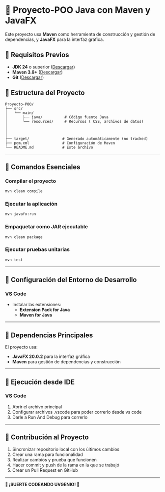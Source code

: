 # 📖 Proyecto-POO Java con Maven y JavaFX

Este proyecto usa **Maven** como herramienta de construcción y gestión de dependencias, y **JavaFX** para la interfaz gráfica.

## 📖 Requisitos Previos

- **JDK 24** o superior ([Descargar](https://www.oracle.com/java/technologies/downloads/))
- **Maven 3.6+** ([Descargar](https://maven.apache.org/download.cgi))
- **Git** ([Descargar](https://git-scm.com/downloads))

## 📖 Estructura del Proyecto

```
Proyecto-POO/
├── src/
│   └── main/
│       ├── java/          # Código fuente Java
│       └── resources/     # Recursos ( CSS, archivos de datos)
│ 
│ 
│
├── target/               # Generado automáticamente (no tracked)
├── pom.xml               # Configuración de Maven
└── README.md             # Este archivo
```

---

## 📖 Comandos Esenciales

### Compilar el proyecto
```bash
mvn clean compile
```

### Ejecutar la aplicación
```bash
mvn javafx:run
```

### Empaquetar como JAR ejecutable
```bash
mvn clean package
```

### Ejecutar pruebas unitarias
```bash
mvn test
```

---

## 📖 Configuración del Entorno de Desarrollo

### VS Code
- Instalar las extensiones:
   - **Extension Pack for Java**
   - **Maven for Java**

---

## 📖 Dependencias Principales

El proyecto usa:
- **JavaFX 20.0.2** para la interfaz gráfica
- **Maven** para gestión de dependencias y construcción

---

## 📖 Ejecución desde IDE

### VS Code
1. Abrir el archivo principal
2. Configurar archivos .vscode para poder correrlo desde vs code
3. Darle a Run And Debug para correrlo

---

## 📖 Contribución al Proyecto

1. Sincronizar repositorio local con los últimos cambios
2. Crear una rama para funcionalidad
3. Realizar cambios y prueba que funcionen
4. Hacer commit y push de la rama en la que se trabajó
5. Crear un Pull Request en GitHub

---

**🎉 ¡SUERTE CODEANDO UVGENIO! 🎉**